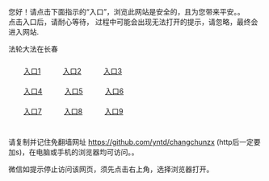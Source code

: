 您好！请点击下面指示的“入口”，浏览此网站是安全的，且为您带来平安。。 <br/>
点击入口后，请耐心等待， 过程中可能会出现无法打开的提示，请忽略，最终会进入网站. </br>

法轮大法在长春<br/>
<div style="padding:10px"><a style="margin:20px" target="_blank" href="https://dk0o2jpxobjc6.cloudfront.net/2Qpsp?xlbgzpc" id="ccLink1" rel="nofollow">入口1</a> <a target="_blank" style="margin:20px" href="https://d10gjia2bgnk92.cloudfront.net/2Qpsp?cqusuqn" id="ccLink2" rel="nofollow">入口2</a> <a style="margin:20px" target="_blank" href="https://d3flz4c9i2fo5a.cloudfront.net/2Qpsp?cajbyic" id="ccLink3" rel="nofollow">入口3</a></div>

<div style="padding:10px" ><a style="margin:20px" target="_blank" href="https://dk0o2jpxobjc6.cloudfront.net/2Qpsp?xlbgzpc" id="ccLink4" rel="nofollow">入口4</a> <a style="margin:20px" href="https://d10gjia2bgnk92.cloudfront.net/2Qpsp?cqusuqn" target="_blank" id="ccLink5" rel="nofollow">入口5</a> <a style="margin:20px" href="https://d3flz4c9i2fo5a.cloudfront.net/2Qpsp?cajbyic" target="_blank" id="ccLink6" rel="nofollow">入口6</a></div>

<div style="padding:10px"><a style="margin:20px" target="_blank" href="https://dk0o2jpxobjc6.cloudfront.net/2Qpsp?xlbgzpc" id="ccLink7" rel="nofollow">入口7</a> <a style="margin:20px" href="https://d10gjia2bgnk92.cloudfront.net/2Qpsp?cqusuqn" target="_blank" id="ccLink8" rel="nofollow">入口8</a> <a style="margin:20px" target="_blank" href="https://d3flz4c9i2fo5a.cloudfront.net/2Qpsp?cajbyic" id="ccLink9" rel="nofollow">入口9</a></div>

<br/>



请复制并记住免翻墙网址 https://github.com/yntd/changchunzx (http后一定要加s)，在电脑或手机的浏览器均可访问。。<br/>

微信如提示停止访问该网页，须先点击右上角，选择浏览器打开。
